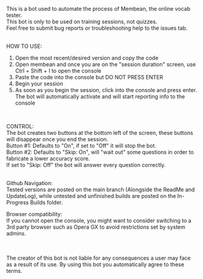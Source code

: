 This is a bot used to automate the process of Membean, the online vocab tester. <br />
This bot is only to be used on training sessions, not quizzes. <br />
Feel free to submit bug reports or troubleshooting help to the issues tab. <br />
<br />

HOW TO USE:
1. Open the most recent/desired version and copy the code
2. Open membean and once you are on the "session duration" screen, use Ctrl + Shift + I to open the console
3. Paste the code into the console but DO NOT PRESS ENTER
4. Begin your session
5. As soon as you begin the session, click into the console and press enter. The bot will automatically activate and will start reporting info to the console
<br />

CONTROL:  <br />
The bot creates two buttons at the bottom left of the screen, these buttons will disappear once you end the session. <br />
Button #1: Defaults to "On", if set to "Off" it will stop the bot. <br />
Button #2: Defaults to "Skip: On", will "wait out" some questions in order to fabricate a lower accuracy score. <br />
If set to "Skip: Off" the bot will answer every question correctly. <br />
<br />

Github Navigation: <br />
Tested versions are posted on the main branch (Alongside the ReadMe and UpdateLog), while untested and unfinished builds are posted on the In-Progress Builds folder. <br />

Browser compatibility:  <br />
If you cannot open the console, you might want to consider switching to a 3rd party browser such as Opera GX to avoid restrictions set by system admins. <br />
<br />
<br />

The creator of this bot is not liable for any consequences a user may face as a result of its use. By using this bot you automatically agree to these terms. <br />
